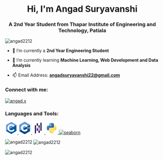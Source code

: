 <h1 align="center">Hi, I'm Angad Suryavanshi</h1>
<h3 align="center">A 2nd Year Student from Thapar Institute of Engineering and Technology, Patiala</h3>

<p align="left"> <img src="https://komarev.com/ghpvc/?username=angad2212&label=Profile%20views&color=0e75b6&style=flat" alt="angad2212" /> </p>

- 🔭 I’m currently a **2nd Year Engineering Student**

- 🌱 I’m currently learning **Machine Learning, Web Development and Data Analysis**

- 📫 Email Address: **angadsuryavanshi22@gmail.com**

<h3 align="left">Connect with me:</h3>
<p align="left">
<a href="https://instagram.com/angad.x" target="blank"><img align="center" src="https://raw.githubusercontent.com/rahuldkjain/github-profile-readme-generator/master/src/images/icons/Social/instagram.svg" alt="angad.x" height="30" width="40" /></a>
</p>

<h3 align="left">Languages and Tools:</h3>
<p align="left"> <a href="https://www.cprogramming.com/" target="_blank" rel="noreferrer"> <img src="https://raw.githubusercontent.com/devicons/devicon/master/icons/c/c-original.svg" alt="c" width="40" height="40"/> </a> <a href="https://www.w3schools.com/cpp/" target="_blank" rel="noreferrer"> <img src="https://raw.githubusercontent.com/devicons/devicon/master/icons/cplusplus/cplusplus-original.svg" alt="cplusplus" width="40" height="40"/> </a> <a href="https://pandas.pydata.org/" target="_blank" rel="noreferrer"> <img src="https://raw.githubusercontent.com/devicons/devicon/2ae2a900d2f041da66e950e4d48052658d850630/icons/pandas/pandas-original.svg" alt="pandas" width="40" height="40"/> </a> <a href="https://www.python.org" target="_blank" rel="noreferrer"> <img src="https://raw.githubusercontent.com/devicons/devicon/master/icons/python/python-original.svg" alt="python" width="40" height="40"/> </a> <a href="https://seaborn.pydata.org/" target="_blank" rel="noreferrer"> <img src="https://seaborn.pydata.org/_images/logo-mark-lightbg.svg" alt="seaborn" width="40" height="40"/> </a> </p>

<p><img align="left" src="https://github-readme-stats.vercel.app/api/top-langs?username=angad2212&show_icons=true&locale=en&layout=compact" alt="angad2212" /></p>

<p>&nbsp;<img align="center" src="https://github-readme-stats.vercel.app/api?username=angad2212&show_icons=true&locale=en" alt="angad2212" /></p>

<p><img align="center" src="https://github-readme-streak-stats.herokuapp.com/?user=angad2212&" alt="angad2212" /></p>

